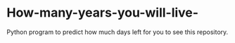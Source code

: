 # How-many-years-you-will-live-
Python program to predict how much days left for you to see this repository.
